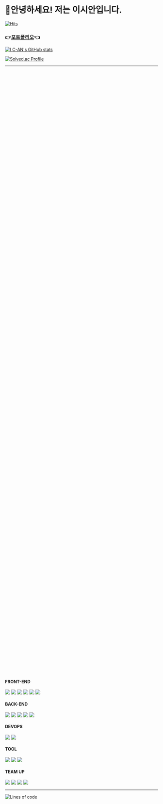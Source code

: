 <!-- <div align="center" style="margin-bottom:100em"> -->

  <div><h1>👋안녕하세요! 저는 이시안입니다.</h1></div>

  [![Hits](https://hits.seeyoufarm.com/api/count/incr/badge.svg?url=https%3A%2F%2Fgithub.com%2Fchicori3&count_bg=%235FCFDF&title_bg=%23555555&icon=&icon_color=%23E7E7E7&title=hits&edge_flat=false)](https://hits.seeyoufarm.com)

  ### 👉[포트폴리오](https://www.notion.so/Going-Steady-e2bed1b258e04b368b069cefc061d922)👈
<!-- </div> -->
<!--   <img align='left' src="https://github-readme-stats.vercel.app/api?username=chicori3&show_icons=true&theme=radical">  -->

  [![I C-AN's GitHub stats](https://github-readme-stats.vercel.app/api?username=chicori3&show_icons=true&theme=radical)](https://github.com/anuraghazra/github-readme-stats)
<!--   <img align='right' src="http://mazassumnida.wtf/api/v2/generate_badge?boj=chicori3"> -->

  [![Solved.ac Profile](http://mazassumnida.wtf/api/v2/generate_badge?boj=chicori3)](https://solved.ac/chicori3/)

  <!--   [![Top Langs](https://github-readme-stats.vercel.app/api/top-langs/?username=chicori3&theme=radical)](https://github.com/anuraghazra/github-readme-stats) -->
  


<!-- <div align="center" style="margin-top:430px;padding-top:10000px"> -->

---

  <div style="margin-top:1000px;padding-top:1000px">
    <h4>FRONT-END</h4>
    <img src="https://img.shields.io/badge/HTML5-E34F26?style=flat-square&logo=HTML5&logoColor=white"/>
    <img src="https://img.shields.io/badge/CSS3-1572B6?style=flat-square&logo=CSS3&logoColor=white"/>
    <img src="https://img.shields.io/badge/JavaScript-F7DF1E?style=flat-square&logo=JavaScript&logoColor=white"/>
    <img src="https://img.shields.io/badge/Bootstrap-7952B3?style=flat-square&logo=Bootstrap&logoColor=white"/>
    <img src="https://img.shields.io/badge/Vue.js-4FC08D?style=flat-square&logo=Vue.js&logoColor=white"/>
    <img src="https://img.shields.io/badge/Vuetify-1867C0?style=flat-square&logo=Vuetify&logoColor=white"/>
  </div>

  <div>
    <h4>BACK-END</h4>
    <img src="https://img.shields.io/badge/Java-007396?style=flat-square&logo=Java&logoColor=white"/>
    <img src="https://img.shields.io/badge/Spring-6DB33F?style=flat-square&logo=Spring&logoColor=white"/>
    <img src="https://img.shields.io/badge/SpringBoot-6DB33F?style=flat-square&logo=SpringBoot&logoColor=white"/>
    <img src="https://img.shields.io/badge/Maven-C71A36?style=flat-square&logo=ApacheMaven&logoColor=white"/>
    <img src="https://img.shields.io/badge/Gradle-02303A?style=flat-square&logo=Gradle&logoColor=white"/>
  </div>

  <div>
    <h4>DEVOPS</h4>
    <img src="https://img.shields.io/badge/Oracle-F80000?style=flat-square&logo=Oracle&logoColor=white"/>
    <img src="https://img.shields.io/badge/Mysql-4479A1?style=flat-square&logo=Mysql&logoColor=white"/>
  </div>

  <div>
    <h4>TOOL</h4>
    <img src="https://img.shields.io/badge/IntelliJ IDEA-000000?style=flat-square&logo=IntelliJ+IDEA&logoColor=white"/>
    <img src="https://img.shields.io/badge/Visual Studio Code-007ACC?style=flat-square&logo=VisualStudioCode&logoColor=white"/>
    <img src="https://img.shields.io/badge/Postman-FF6C37?style=flat-square&logo=Postman&logoColor=white"/>
  </div>


  <div>
    <h4>TEAM UP</h4>
    <img src="https://img.shields.io/badge/Git-F05032?style=flat-square&logo=Git&logoColor=white"/>
    <img src="https://img.shields.io/badge/GitHub-181717?style=flat-square&logo=GitHub&logoColor=white"/>
    <img src="https://img.shields.io/badge/Slack-4A154B?style=flat-square&logo=Slack&logoColor=white"/>
    <img src="https://img.shields.io/badge/Notion-000000?style=flat-square&logo=Notion&logoColor=white"/>
  </div>
  
---

<!-- </div> -->

![Lines of code](https://img.shields.io/badge/From%20Hello%20World%20I%27ve%20Written-370%20Thousand%20lines%20of%20code-blue)
<!--START_SECTION:waka-->
<!-- 
**I'm a Night 🦉** 

```text
🌞 Morning    58 commits     ██░░░░░░░░░░░░░░░░░░░░░░░   8.91% 
🌆 Daytime    256 commits    █████████░░░░░░░░░░░░░░░░   39.32% 
🌃 Evening    261 commits    ██████████░░░░░░░░░░░░░░░   40.09% 
🌙 Night      76 commits     ███░░░░░░░░░░░░░░░░░░░░░░   11.67%

```


📊 **This Week I Spent My Time On** 

```text
⌚︎ Time Zone: Asia/Seoul

💬 Programming Languages: 
Java                     6 hrs 54 mins       ███████████████░░░░░░░░░░   61.17% 
Markdown                 4 hrs 22 mins       █████████░░░░░░░░░░░░░░░░   38.83%

🔥 Editors: 
IntelliJ                 11 hrs 16 mins      █████████████████████████   100.0%

💻 Operating System: 
Windows                  11 hrs 16 mins      █████████████████████████   100.0%

```

**I Mostly Code in JavaScript** 

```text
JavaScript               16 repos            ███████████░░░░░░░░░░░░░░   47.06% 
Java                     9 repos             ██████░░░░░░░░░░░░░░░░░░░   26.47% 
HTML                     5 repos             ███░░░░░░░░░░░░░░░░░░░░░░   14.71% 
CSS                      2 repos             █░░░░░░░░░░░░░░░░░░░░░░░░   5.88% 
TypeScript               2 repos             █░░░░░░░░░░░░░░░░░░░░░░░░   5.88%

```



 Last Updated on 17/01/2022 -->
<!--END_SECTION:waka-->





<!--
**chicori3/chicori3** is a ✨ _special_ ✨ repository because its `README.md` (this file) appears on your GitHub profile.

Here are some ideas to get you started:

- 🔭 I’m currently working on ...
- 🌱 I’m currently learning ...
- 👯 I’m looking to collaborate on ...
- 🤔 I’m looking for help with ...
- 💬 Ask me about ...
- 📫 How to reach me: ...
- 😄 Pronouns: ...
- ⚡ Fun fact: ...
-->
